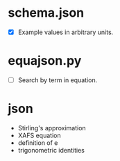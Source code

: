 
schema.json
===========

-   [x] Example values in arbitrary units.

equajson.py
===========

-   [ ] Search by term in equation.

json
====

- Stirling's approximation
- XAFS equation
- definition of e
- trigonometric identities
